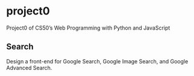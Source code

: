# project0
Project0 of CS50’s Web Programming with Python and JavaScript
## Search
Design a front-end for Google Search, Google Image Search, and Google Advanced Search.
